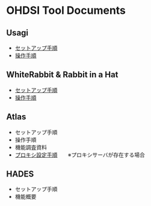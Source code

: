 # **OHDSI Tool Documents**

## **Usagi**
- [セットアップ手順](https://RWD-data-environment-in-Hospital.github.io/Documents/Usagi_setup.html)
- [操作手順](https://RWD-data-environment-in-Hospital.github.io/Documents/Usagi_operation.html)

## **WhiteRabbit & Rabbit in a Hat**
- [セットアップ手順](https://RWD-data-environment-in-Hospital.github.io/Documents/WhiteRabbit_setup.html)
- [操作手順](https://RWD-data-environment-in-Hospital.github.io/Documents/WhiteRabbit_operation.html)

## **Atlas**
- セットアップ手順
- 操作手順
- 機能調査資料
- [プロキシ設定手順](https://RWD-data-environment-in-Hospital.github.io/Documents/Proxy_setting.html)　　※プロキシサーバが存在する場合

## **HADES**
- セットアップ手順
- 機能概要
